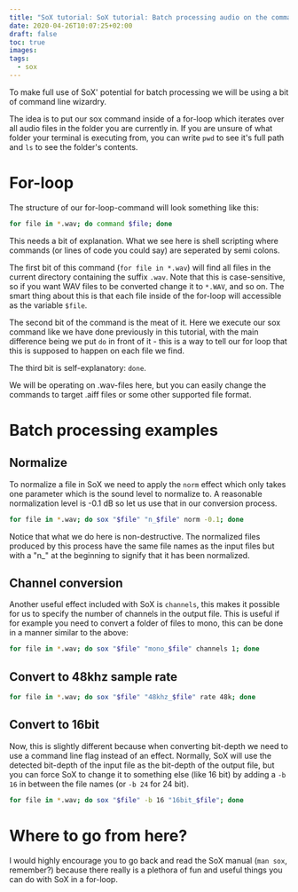 ```yaml
---
title: "SoX tutorial: SoX tutorial: Batch processing audio on the command line"
date: 2020-04-26T10:07:25+02:00
draft: false
toc: true
images:
tags:
  - sox
---
```


To make full use of SoX' potential for batch processing we will be using a bit of command line wizardry.

The idea is to put our sox command inside of a for-loop which iterates over all audio files in the folder you are currently in. If you are unsure of what folder your terminal is executing from, you can write `pwd` to see it's full path and `ls` to see the folder's contents.

# For-loop

The structure of our for-loop-command will look something like this:
```bash
for file in *.wav; do command $file; done
```
This needs a bit of explanation. What we see here is shell scripting where commands (or lines of code you could say) are seperated by semi colons.

The first bit of this command (`for file in *.wav`) will find all files in the current directory containing the suffix `.wav`. Note that this is case-sensitive, so if you want WAV files to be converted change it to `*.WAV`, and so on. The smart thing about this is that each file inside of the for-loop will accessible as the variable `$file`.

The second bit of the command is the meat of it. Here we execute our sox command like we have done previously in this tutorial, with the main difference being we put `do` in front of it - this is a way to tell our for loop that this is supposed to happen on each file we find.

The third bit is self-explanatory: `done`.

We will be operating on .wav-files here, but you can easily change the commands to target .aiff files or some other supported file format.

# Batch processing examples

## Normalize
To normalize a file in SoX we need to apply the `norm` effect which only takes one parameter which is the sound level to normalize to. A reasonable normalization level is -0.1 dB so let us use that in our conversion process.

```bash
for file in *.wav; do sox "$file" "n_$file" norm -0.1; done
```

Notice that what we do here is non-destructive. The normalized files produced by this process have the same file names as the input files but with a "n_" at the beginning to signify that it has been normalized.

## Channel conversion

Another useful effect included with SoX is `channels`, this makes it possible for us to specify the number of channels in the output file. This is useful if for example you need to convert a folder of files to mono, this can be done in a manner similar to the above:

```bash
for file in *.wav; do sox "$file" "mono_$file" channels 1; done
```

## Convert to 48khz sample rate
```bash
for file in *.wav; do sox "$file" "48khz_$file" rate 48k; done
```

## Convert to 16bit

Now, this is slightly different because when converting bit-depth we need to use a command line flag instead of an effect. Normally, SoX will use the detected bit-depth of the input file as the bit-depth of the output file, but you can force SoX to change it to something else (like 16 bit) by adding a `-b 16` in between the file names (or `-b 24` for 24 bit).

```bash
for file in *.wav; do sox "$file" -b 16 "16bit_$file"; done
```

# Where to go from here?
I would highly encourage you to go back and read the SoX manual (`man sox`, remember?) because there really is a plethora of fun and useful things you can do with SoX in a for-loop.
